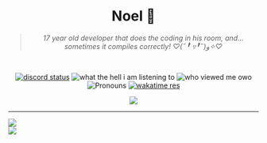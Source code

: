 <div align='center'>
  <h1>Noel 🐾</h1>
  <blockquote><i>17 year old developer that does the coding in his room, and... sometimes it compiles correctly! ♡(˶╹̆ ▿╹̆˵)و✧♡</i></blockquote>

  <br />

  <a href='https://discord.com/users/280158289667555328' target='_blank'><img alt="discord status" src="https://dev.discordprofiles.me/badge/status/280158289667555328" /></a>
  <img alt="what the hell i am listening to" src="https://dev.discordprofiles.me/badge/spotify/280158289667555328" />
  <img alt="who viewed me owo" src="https://komarev.com/ghpvc/?username=auguwu" />
  <img alt='Pronouns' src='https://img.shields.io/endpoint?url=https://pronoundb.org/shields/6004d014406af11e4593a013' />
  <a href="https://wakatime.com/@auguwu" target='_blank'>
    <img alt='wakatime res' src='https://wakatime.com/badge/user/89736485-42ec-4c0f-a2f3-481db74514dc.svg' />
  </a>
  
  <img src='https://skills.thijs.gg/icons?i=kotlin,go,react,ts,js,tw,docker,prisma' />
</div>

<hr />

<div align='left'>
  <img src="https://lanyard.cnrad.dev/api/280158289667555328?bg=333333&borderRadius=10px" />  
</div>

<img src="https://github-readme-stats.vercel.app/api/wakatime?username=auguwu&border_radius=10px&theme=dark&bg_color=1f1f1f&border_color=1f1f1f&icon_color=58a6ff&show_icons=true" />

